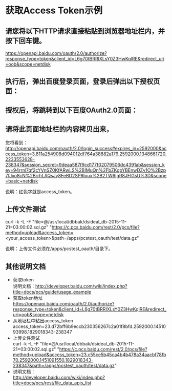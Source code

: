 # 获取Access Token示例

## 请您将以下HTTP请求直接粘贴到浏览器地址栏内，并按下回车键。

https://openapi.baidu.com/oauth/2.0/authorize?response_type=token&client_id=L6g70tBRRIXLsY0Z3HwKqlRE&redirect_uri=oob&scope=netdisk

## 执行后，弹出百度登录页面，登录后弹出以下授权页面：



## 授权后，将跳转到以下百度OAuth2.0页面：



## 请将此页面地址栏的内容拷贝出来，

您将看到： http://openapi.baidu.com/oauth/2.0/login_success#expires_in=2592000&access_token=3.811a254908d094012df764a38882a179.2592000.1348661720.2233553628-238347&session_secret=9deaa587f9cd177f02079506dc4391ab&session_key=94rrnl7qf2cYVnSZ0KfARwLS%2BIMuQn%2FbZKgbYBEnwDZv1O%2Bzp7fJxo8cN%2BrrhLAQsJy8FeBD2SP6Ioux%2B2TW6IgR8JFIGsU%3D&scope=basic+netdisk

说明：红色字就是access_token。

## 上传文件测试

curl -k -L -F "file=@/usr/local/dbbak/dsideal_db-2015-11-21=03:00:02.sql.gz" "https://c.pcs.baidu.com/rest/2.0/pcs/file?method=upload&access_token=<your_access_token>&path=/apps/pcstest_oauth/test/data.gz"

说明：上传文件必须在/apps/pcstest_oauth/目录下。

## 其他说明文档

- 获取token  
说明文档：http://developer.baidu.com/wiki/index.php?title=docs/pcs/guide/usage_example
- 获取token地址  
https://openapi.baidu.com/oauth/2.0/authorize?response_type=token&client_id=L6g70tBRRIXLsY0Z3HwKqlRE&redirect_uri=oob&scope=netdisk
- 从地址栏中粘出access_token   
access_token=23.d72bff6b9eccb230356267c2a01f8bfd.2592000.1451093998.1829018343-238347
- 上传文件测试  
curl -k -L -F "file=@/usr/local/dbbak/dsideal_db-2015-11-21=03:00:02.sql.gz" "https://c.pcs.baidu.com/rest/2.0/pcs/file?method=upload&access_token=23.c55ce5b45ca4b4b478a34aacbf78fb70.2592000.1451091550.1829018343-238347&path=/apps/pcstest_oauth/test/data.gz"
- 说明文档：  
http://developer.baidu.com/wiki/index.php?title=docs/pcs/rest/file_data_apis_list